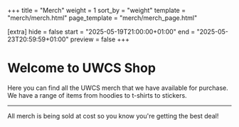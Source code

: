 +++
title = "Merch"
weight = 1
sort_by = "weight"
template = "merch/merch.html"
page_template = "merch/merch_page.html"

[extra]
hide = false
start = "2025-05-19T21:00:00+01:00"
end = "2025-05-23T20:59:59+01:00"
preview = false
+++

# Welcome to UWCS Shop

Here you can find all the UWCS merch that we have available for purchase. We have a range of items from hoodies to t-shirts to stickers.

***

All merch is being sold at cost so you know you're getting the best deal!